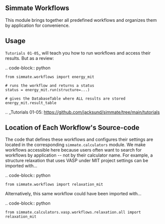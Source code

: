 Simmate Workflows
-----------------

This module brings together all predefined workflows and organizes them by application for convenience.


Usage
-----

`Tutorials 01-05`_ will teach you how to run workflows and access their results. But as a review:

.. code-block:: python

    from simmate.workflows import energy_mit
    
    # runs the workflow and returns a status
    status = energy_mit.run(structure=...)
    
    # gives the DatabaseTable where ALL results are stored
    energy_mit.result_table
    
.. _Tutorials 01-05: https://github.com/jacksund/simmate/tree/main/tutorials


Location of Each Workflow's Source-code
--------------------------------

The code that defines these workflows and configures their settings are located in the corresponding ``simmate.calculators`` module. We make workflows accessible here because users often want to search for workflows by application -- not by their calculator name. For example, a structure relaxation that uses VASP under MIT project settings can be imported with...

.. code-block:: python

    from simmate.workflows import relaxation_mit

Alternatively, this same workflow could have been imported with...

.. code-block:: python

    from simmate.calculators.vasp.workflows.relaxation.all import relaxation_mit
